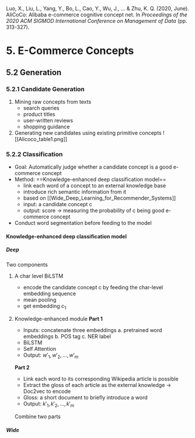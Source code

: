 Luo, X., Liu, L., Yang, Y., Bo, L., Cao, Y., Wu, J., ... & Zhu, K. Q. (2020, June). AliCoCo: Alibaba e-commerce cognitive concept net. In _Proceedings of the 2020 ACM SIGMOD International Conference on Management of Data_ (pp. 313-327).

# 5. E-Commerce Concepts
## 5.2 Generation
### 5.2.1 Candidate Generation
1. Mining raw concepts from texts
	- search queries
	- product titles
	- user-written reviews
	- shopping guidance
2. Generating new candidates using existing primitive concepts
![[Alicoco_table1.png]]

### 5.2.2 Classification
- Goal: Automatically judge whether a candidate concept is a good e-commerce concept
- Method: ==Knowledge-enhanced deep classification model==
	- link each word of a concept to an external knowledge base
	- introduce rich semantic information from it
	- based on [[Wide_Deep_Learning_for_Recommender_Systems]]
	- input: a candidate concept c
	- output: score -> measuring the probability of c being good e-commerce concept
- Conduct word segmentation before feeding to the model
#### Knowledge-enhanced deep classification model
##### Deep
Two components
1. A char level BiLSTM
	- encode the candidate concept c by feeding the char-level embedding sequence
	- mean pooling
	- get embedding $c_1$
2. Knowledge-enhanced module
	**Part 1**
	- Inputs: concatenate three embeddings
		a. pretrained word embeddings
		b. POS tag
		c. NER label
	- BiLSTM
	- Self Attention
	- Output: ${w'_1,w'_2,...,w'_m}$

	**Part 2**
	- Link each word to its corresponding Wikipedia article is possible
	- Extract the gloss of each article as the external knowledge -> Doc2vec to encode
	- Gloss: a short document to briefly introduce a word
	- Output: ${k'_1,k'_2,...,k'_m}$
	
	Combine two parts

##### Wide